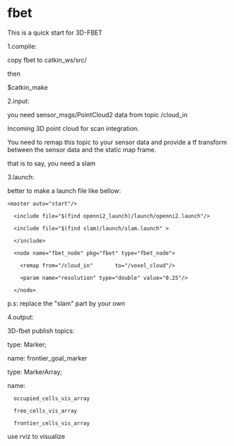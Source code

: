 # fbet
This is a quick start for 3D-FBET

1.compile:

copy fbet to catkin_ws/src/

then 

$catkin_make

2.input:

you need sensor_msgs/PointCloud2 data from topic /cloud_in

Incoming 3D point cloud for scan integration. 

You need to remap this topic to your sensor data and provide a tf transform between the sensor data and the static map frame.

that is to say, you need a slam

3.launch:

better to make a launch file like bellow:

   <launch>

    <master auto="start"/>
  
      <include file="$(find openni2_launch)/launch/openni2.launch"/>
  
      <include file="$(find slam)/launch/slam.launch" > 
  
      </include>

      <node name="fbet_node" pkg="fbet" type="fbet_node">
  
        <remap from="/cloud_in"       to="/voxel_cloud"/>
    
        <param name="resolution" type="double" value="0.25"/>
    
      </node>

  </launch>

p.s: replace the "slam" part by your own

4.output:

3D-fbet publish topics:

type: Marker;

name: frontier_goal_marker

type: MarkerArray;

name: 

      occupied_cells_vis_array

      free_cells_vis_array
      
      frontier_cells_vis_array

use rviz to visualize
